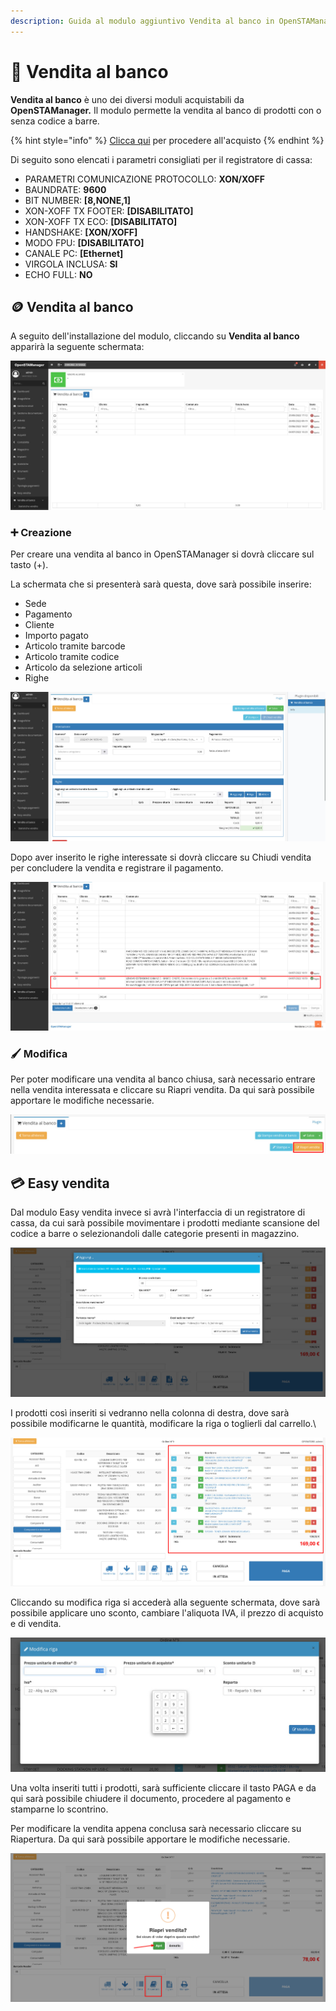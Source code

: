 ```yaml
---
description: Guida al modulo aggiuntivo Vendita al banco in OpenSTAManager
---
```


# 📗 Vendita al banco

**Vendita al banco** è uno dei diversi moduli acquistabili da **OpenSTAManager.** Il modulo permette la vendita al banco di prodotti con o senza codice a barre.

{% hint style="info" %}
[Clicca qui](https://www.openstamanager.com/prodotto/vendita-al-banco/) per procedere all'acquisto
{% endhint %}

Di seguito sono elencati i parametri consigliati per il registratore di cassa:

* PARAMETRI COMUNICAZIONE PROTOCOLLO: **XON/XOFF**
* BAUNDRATE: **9600**
* BIT NUMBER: **\[8,NONE,1]**
* XON-XOFF TX FOOTER: **\[DISABILITATO]**
* XON-XOFF TX ECO: **\[DISABILITATO]**
* HANDSHAKE: **\[XON/XOFF]**
* MODO FPU: **\[DISABILITATO]**
* CANALE PC: **\[Ethernet]**
* VIRGOLA INCLUSA: **SI**
* ECHO FULL: **NO**

## 🪙 Vendita al banco

A seguito dell'installazione del modulo, cliccando su **Vendita al banco** apparirà la seguente schermata:

![](<../.gitbook/assets/image (101).png>)

### ➕ Creazione

Per creare una vendita al banco in OpenSTAManager si dovrà cliccare sul tasto (+).

La schermata che si presenterà sarà questa, dove sarà possibile inserire:

* Sede
* Pagamento
* Cliente
* Importo pagato
* Articolo tramite barcode
* Articolo tramite codice
* Articolo da selezione articoli
* Righe

![](<../.gitbook/assets/image (68).png>)

Dopo aver inserito le righe interessate si dovrà cliccare su Chiudi vendita per concludere la vendita e registrare il pagamento.

![](<../.gitbook/assets/image (29) (1).png>)

### 🖌️ Modifica

Per poter modificare una vendita al banco chiusa, sarà necessario entrare nella vendita interessata e cliccare su Riapri vendita. Da qui sarà possibile apportare le modifiche necessarie.

![](<../.gitbook/assets/image (54).png>)

## 💳 Easy vendita

Dal modulo Easy vendita invece si avrà l'interfaccia di un registratore di cassa, da cui sarà possibile movimentare i prodotti mediante scansione del codice a barre o selezionandoli dalle categorie presenti in magazzino.

![](<../.gitbook/assets/image (102).png>)

I prodotti così inseriti si vedranno nella colonna di destra, dove sarà possibile modificarne le quantità, modificare la riga o toglierli dal carrello.\


![](<../.gitbook/assets/image (60) (1).png>)

Cliccando su modifica riga si accederà alla seguente schermata, dove sarà possibile applicare uno sconto, cambiare l'aliquota IVA, il prezzo di acquisto e di vendita.

![](<../.gitbook/assets/image (87).png>)

Una volta inseriti tutti i prodotti, sarà sufficiente cliccare il tasto PAGA e da qui sarà possibile chiudere il documento, procedere al pagamento e stamparne lo scontrino.

Per modificare la vendita appena conclusa sarà necessario cliccare su Riapertura. Da qui sarà possibile apportare le modifiche necessarie.

![](<../.gitbook/assets/image (31) (1).png>)
